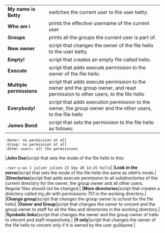 ||      |
|------------|------------|
|**My name is Betty**|switches the current user to the user betty.|
|**Who am i**|prints the effective username of the current user|
|**Groups**|prints all the groups the current user is part of.|
|**New owner**|script that changes the owner of the file hello to the user betty.|
|**Empty!**|script that creates an empty file called hello.|
|**Execute**|script that adds execute permission to the owner of the file hello.|
|**Multiple permissions**|script that adds execute permission to the owner and the group owner, and read permission to other users, to the file hello|
|**Everybody!**|script that adds execution permission to the owner, the group owner and the other users, to the file hello|
|**James Bond**|script that sets the permission to the file hello as follows:|

    .Owner: no permission at all
    .Group: no permission at all
    .Other users: all the permissions
|**John Doe**|script that sets the mode of the file hello to this:

`-rwxr-x-wx 1 julien julien 23 Sep 20 14:25 hello`|
|**Look in the mirror**|script that sets the mode of the file hello the same as olleh’s mode.|
|**Directories**|script that adds execute permission to all subdirectories of the current directory for the owner, the group owner and all other users. Regular files should not be changed.|
|**More directories**|script that creates a directory called my_dir with permissions 751 in the working directory.|
|**Change group**|script that changes the group owner to school for the file hello|
|**Owner and Group**|script that changes the owner to vincent and the group owner to staff for all the files and directories in the working directory.|
|**Symbolic links**|script that changes the owner and the group owner of hello to vincent and staff respectively.|
|**If only**|script that changes the owner of the file hello to vincent only if it is owned by the user guillaume.|



